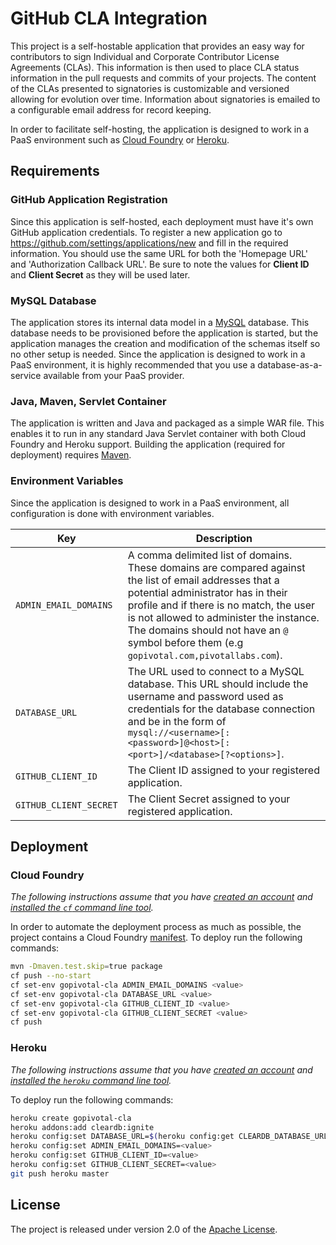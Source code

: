# GitHub CLA Integration

This project is a self-hostable application that provides an easy way for contributors to sign Individual and Corporate Contributor License Agreements (CLAs).  This information is then used to place CLA status information in the pull requests and commits of your projects.  The content of the CLAs presented to signatories is customizable and versioned allowing for evolution over time.  Information about signatories is emailed to a configurable email address for record keeping.

In order to facilitate self-hosting, the application is designed to work in a PaaS environment such as [Cloud Foundry][] or [Heroku][].


## Requirements

### GitHub Application Registration
Since this application is self-hosted, each deployment must have it's own GitHub application credentials.  To register a new application go to <https://github.com/settings/applications/new> and fill in the required information.  You should use the same URL for both the 'Homepage URL' and 'Authorization Callback URL'.  Be sure to note the values for **Client ID** and **Client Secret** as they will be used later.

### MySQL Database
The application stores its internal data model in a [MySQL][] database.  This database needs to be provisioned before the application is started, but the application manages the creation and modification of the schemas itself so no other setup is needed.  Since the application is designed to work in a PaaS environment, it is highly recommended that you use a database-as-a-service available from your PaaS provider.

### Java, Maven, Servlet Container
The application is written and Java and packaged as a simple WAR file.  This enables it to run in any standard Java Servlet container with both Cloud Foundry and Heroku support.  Building the application (required for deployment) requires [Maven][].

### Environment Variables
Since the application is designed to work in a PaaS environment, all configuration is done with environment variables.

| Key | Description
| --- | -----------
| `ADMIN_EMAIL_DOMAINS` | A comma delimited list of domains.  These domains are compared against the list of email addresses that a potential administrator has in their profile and if there is no match, the user is not allowed to administer the instance.  The domains should not have an `@` symbol before them (e.g `gopivotal.com,pivotallabs.com`).
| `DATABASE_URL` | The URL used to connect to a MySQL database.  This URL should include the username and password used as credentials for the database connection and be in the form of `mysql://<username>[:<password>]@<host>[:<port>]/<database>[?<options>]`.
| `GITHUB_CLIENT_ID` | The Client ID assigned to your registered application.
| `GITHUB_CLIENT_SECRET` | The Client Secret assigned to your registered application.


## Deployment

### Cloud Foundry
_The following instructions assume that you have [created an account][cloud-foundry-account] and [installed the `cf` command line tool][]._

In order to automate the deployment process as much as possible, the project contains a Cloud Foundry [manifest][].  To deploy run the following commands:

```bash
mvn -Dmaven.test.skip=true package
cf push --no-start
cf set-env gopivotal-cla ADMIN_EMAIL_DOMAINS <value>
cf set-env gopivotal-cla DATABASE_URL <value>
cf set-env gopivotal-cla GITHUB_CLIENT_ID <value>
cf set-env gopivotal-cla GITHUB_CLIENT_SECRET <value>
cf push
```

### Heroku
_The following instructions assume that you have [created an account][heroku-account] and [installed the `heroku` command line tool][]._

To deploy run the following commands:

```bash
heroku create gopivotal-cla
heroku addons:add cleardb:ignite
heroku config:set DATABASE_URL=$(heroku config:get CLEARDB_DATABASE_URL)
heroku config:set ADMIN_EMAIL_DOMAINS=<value>
heroku config:set GITHUB_CLIENT_ID=<value>
heroku config:set GITHUB_CLIENT_SECRET=<value>
git push heroku master
```

## License
The project is released under version 2.0 of the [Apache License][].


[Apache License]: http://www.apache.org/licenses/LICENSE-2.0
[applications]: https://github.com/settings/applications
[Cloud Foundry]: http://run.pivotal.io
[cloud-foundry-account]: http://docs.cloudfoundry.com/docs/dotcom/getting-started.html#signup
[installed the `cf` command line tool]: http://docs.cloudfoundry.com/docs/dotcom/getting-started.html#install-cf
[installed the `heroku` command line tool]: https://devcenter.heroku.com/articles/quickstart#step-2-install-the-heroku-toolbelt
[Heroku]: https://www.heroku.com
[heroku-account]: https://id.heroku.com/signup
[manifest]: manifest.yml
[Maven]: http://maven.apache.org
[MySQL]: http://www.mysql.org
[new-application]: https://github.com/settings/applications/new
